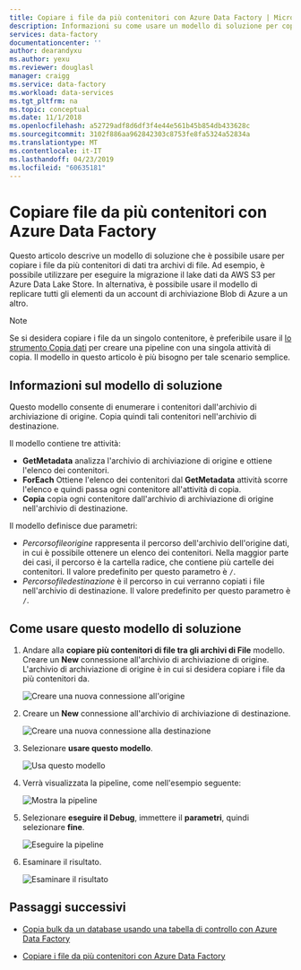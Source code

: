 ```yaml
---
title: Copiare i file da più contenitori con Azure Data Factory | Microsoft Docs
description: Informazioni su come usare un modello di soluzione per copiare i file da più contenitori con Azure Data Factory.
services: data-factory
documentationcenter: ''
author: dearandyxu
ms.author: yexu
ms.reviewer: douglasl
manager: craigg
ms.service: data-factory
ms.workload: data-services
ms.tgt_pltfrm: na
ms.topic: conceptual
ms.date: 11/1/2018
ms.openlocfilehash: a52729adf8d6df3f4e44e561b45b854db433628c
ms.sourcegitcommit: 3102f886aa962842303c8753fe8fa5324a52834a
ms.translationtype: MT
ms.contentlocale: it-IT
ms.lasthandoff: 04/23/2019
ms.locfileid: "60635181"
---
```

# <a name="copy-files-from-multiple-containers-with-azure-data-factory"></a>Copiare file da più contenitori con Azure Data Factory

Questo articolo descrive un modello di soluzione che è possibile usare per copiare i file da più contenitori di dati tra archivi di file. Ad esempio, è possibile utilizzare per eseguire la migrazione il lake dati da AWS S3 per Azure Data Lake Store. In alternativa, è possibile usare il modello di replicare tutti gli elementi da un account di archiviazione Blob di Azure a un altro.

> [!NOTE]
> Se si desidera copiare i file da un singolo contenitore, è preferibile usare il [lo strumento Copia dati](copy-data-tool.md) per creare una pipeline con una singola attività di copia. Il modello in questo articolo è più bisogno per tale scenario semplice.

## <a name="about-this-solution-template"></a>Informazioni sul modello di soluzione

Questo modello consente di enumerare i contenitori dall'archivio di archiviazione di origine. Copia quindi tali contenitori nell'archivio di destinazione.

Il modello contiene tre attività:
- **GetMetadata** analizza l'archivio di archiviazione di origine e ottiene l'elenco dei contenitori.
- **ForEach** Ottiene l'elenco dei contenitori dal **GetMetadata** attività scorre l'elenco e quindi passa ogni contenitore all'attività di copia.
- **Copia** copia ogni contenitore dall'archivio di archiviazione di origine nell'archivio di destinazione.

Il modello definisce due parametri:
- *Percorsofileorigine* rappresenta il percorso dell'archivio dell'origine dati, in cui è possibile ottenere un elenco dei contenitori. Nella maggior parte dei casi, il percorso è la cartella radice, che contiene più cartelle dei contenitori. Il valore predefinito per questo parametro è `/`.
- *Percorsofiledestinazione* è il percorso in cui verranno copiati i file nell'archivio di destinazione. Il valore predefinito per questo parametro è `/`.

## <a name="how-to-use-this-solution-template"></a>Come usare questo modello di soluzione

1. Andare alla **copiare più contenitori di file tra gli archivi di File** modello. Creare un **New** connessione all'archivio di archiviazione di origine. L'archivio di archiviazione di origine è in cui si desidera copiare i file da più contenitori da.

    ![Creare una nuova connessione all'origine](media/solution-template-copy-files-multiple-containers/copy-files-multiple-containers-image1.png)

2. Creare un **New** connessione all'archivio di archiviazione di destinazione.

    ![Creare una nuova connessione alla destinazione](media/solution-template-copy-files-multiple-containers/copy-files-multiple-containers-image2.png)

3. Selezionare **usare questo modello**.

    ![Usa questo modello](media/solution-template-copy-files-multiple-containers/copy-files-multiple-containers-image3.png)
    
4. Verrà visualizzata la pipeline, come nell'esempio seguente:

    ![Mostra la pipeline](media/solution-template-copy-files-multiple-containers/copy-files-multiple-containers-image4.png)

5. Selezionare **eseguire il Debug**, immettere il **parametri**, quindi selezionare **fine**.

    ![Eseguire la pipeline](media/solution-template-copy-files-multiple-containers/copy-files-multiple-containers-image5.png)

6. Esaminare il risultato.

    ![Esaminare il risultato](media/solution-template-copy-files-multiple-containers/copy-files-multiple-containers-image6.png)

## <a name="next-steps"></a>Passaggi successivi

- [Copia bulk da un database usando una tabella di controllo con Azure Data Factory](solution-template-bulk-copy-with-control-table.md)

- [Copiare i file da più contenitori con Azure Data Factory](solution-template-copy-files-multiple-containers.md)